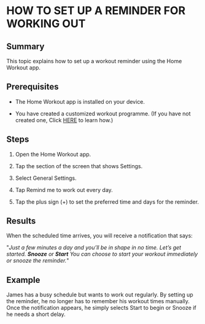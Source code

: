 # HOW TO SET UP A REMINDER FOR WORKING OUT

## Summary
This topic explains how to set up a workout reminder using the Home Workout app.

## Prerequisites

- The Home Workout app is installed on your device.

- You have created a customized workout programme. (If you have not created one, Click [HERE](task.md) to learn how.)


## Steps

1. Open the Home Workout app.


2. Tap the section of the screen that shows Settings.


3. Select General Settings.


4. Tap Remind me to work out every day.


5. Tap the plus sign (+) to set the preferred time and days for the reminder.



## Results
When the scheduled time arrives, you will receive a notification that says:

"*Just a few minutes a day and you’ll be in shape in no time. Let’s get started.
**Snooze** or **Start**
You can choose to start your workout immediately or snooze the reminder.*"

## Example
James has a busy schedule but wants to work out regularly. By setting up the reminder, he no longer has to remember his workout times manually. Once the notification appears, he simply selects Start to begin or Snooze if he needs a short delay.
